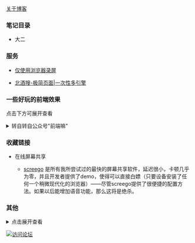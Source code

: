 [关于博客](https://beijiushare.github.io/about.html)

### 笔记目录

- 大二

### 服务

- [仅使用浏览器录屏](https://beijiushare.github.io/html/浏览器录屏.html)

- [北酒搜-极简页面|一次性多引擎](https://beijiushare.github.io/html/北酒搜.html)

### 一些好玩的前端效果
点击下方可展开查看
<details>  
    <summary>转自转自公众号"前端嘛"</summary>  

- [猫猫拼图](https://beijiushare.github.io/html/拼图.html) [阅读原文](https://mp.weixin.qq.com/s/wPIve3ActS_jpqRW_-0u-g)

- [鱼缸漏水加点水吧!](https://beijiushare.github.io/html/鱼缸.html) [阅读原文](https://mp.weixin.qq.com/s/q3zunJ6BQNLK0GVYGMXYzA)

- [小幽灵盯着我的鼠标](https://beijiushare.github.io/html/小幽灵.html) [阅读原文](https://mp.weixin.qq.com/s/wgIr9yfqSzGmBq4E6nsXzg)

- [手表](https://beijiushare.github.io/html/手表.html) [阅读原文](https://mp.weixin.qq.com/s/DReTRbWvJ2JmGkvoGaxi9w)

- [好玩的时钟](https://beijiushare.github.io/html/好玩的时钟.html) [阅读原文](https://mp.weixin.qq.com/s/OwMDrqcfuQdF8RtugCMbrg)

- [嘻嘻不嘻嘻](https://beijiushare.github.io/html/嘻嘻不嘻嘻.html) [阅读原文](https://mp.weixin.qq.com/s/AMGPvfy_lvyL8PV2JtcW5A)

</details>

### 收藏链接

- 在线屏幕共享

    - [screego](https://app.screego.net/ "点击访问") 是所有我所尝试过的最快的屏幕共享软件，延迟很小，卡顿几乎为零，并且开发者提供了demo，使得可以直接白嫖（只要设备安装了任何一个稍微现代化的浏览器）——尽管screego提供了很便捷的配置方法。如果以后能增加语音功能，那么这将是绝杀。
   
### 其他
<details>  
    <summary>点击展开查看</summary>  

- [关于博客](https://beijiushare.github.io/about.html)

- [My first test blog!(test)](https://beijiushare.github.io/post/My%20first%20test%20blog%21.html)

- [大英复习大一下(test)](https://beijiushare.github.io/post/da-ying-fu-xi-da-yi-xia.html) 

- [高数复习大一下-test(test)](https://beijiushare.github.io/post/gao-shu-fu-xi-da-yi-xia--test.html)

- [2024暑假山水梦行活动记录(test)](https://beijiushare.github.io/post/2024-shu-jia-shan-shui-meng-xing-huo-dong-ji-lu.html)

- [笔记测试(test)](https://beijiushare.github.io/post/bi-ji-ce-shi.html)
</details>
    

[![访问论坛](https://beijiushare.github.io/photos/1.png "点击访问论坛参加讨论")](https://beijiuforum.freeflarum.com/)
